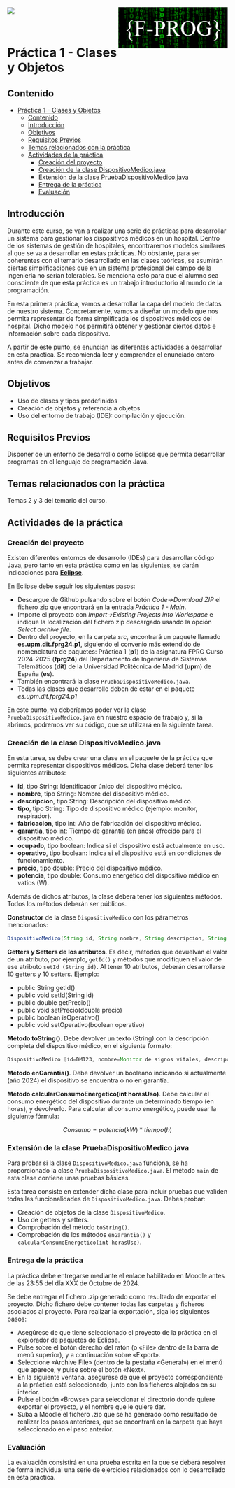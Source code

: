 <img  align="left" width="150" style="float: left;" src="https://www.upm.es/sfs/Rectorado/Gabinete%20del%20Rector/Logos/UPM/CEI/LOGOTIPO%20leyenda%20color%20JPG%20p.png">

<img  align="right" width="250" style="float: right;" src="logos/LogoMoodleOscuro.png">

<br/><br/>

# Práctica 1 - Clases y Objetos

## Contenido

- [Práctica 1 - Clases y Objetos](#práctica-1---clases-y-objetos)
  - [Contenido](#contenido)
  - [Introducción](#introducción)
  - [Objetivos](#objetivos)
  - [Requisitos Previos](#requisitos-previos)
  - [Temas relacionados con la práctica](#temas-relacionados-con-la-práctica)
  - [Actividades de la práctica](#actividades-de-la-práctica)
    - [Creación del proyecto](#creación-del-proyecto)
    - [Creación de la clase DispositivoMedico.java](#creación-de-la-clase-dispositivomedicojava)
    - [Extensión de la clase PruebaDispositivoMedico.java](#extensión-de-la-clase-pruebadispositivomedicojava)
    - [Entrega de la práctica](#entrega-de-la-práctica)
    - [Evaluación](#evaluación)

## Introducción

Durante este curso, se van a realizar una serie de prácticas para desarrollar un sistema para gestionar los dispositivos médicos en un hospital. Dentro de los sistemas de gestión de hospitales, encontraremos modelos similares al que se va a desarrollar en estas prácticas. No obstante, para ser coherentes con el temario desarrollado en las clases teóricas, se asumirán ciertas simplificaciones que en un sistema profesional del campo de la ingeniería no serían tolerables. Se menciona esto para que el alumno sea consciente de que esta práctica es un trabajo introductorio al mundo de la programación.

En esta primera práctica, vamos a desarrollar la capa del modelo de datos de nuestro sistema. Concretamente, vamos a diseñar un modelo que nos permita representar de forma simplificada los dispositivos médicos del hospital. Dicho modelo nos permitirá obtener y gestionar ciertos datos e información sobre cada dispositivo. 

A partir de este punto, se enuncian las diferentes actividades a desarrollar en esta práctica. Se recomienda leer y comprender el enunciado entero antes de comenzar a trabajar.

## Objetivos

- Uso de clases y tipos predefinidos
- Creación de objetos y referencia a objetos
- Uso del entorno de trabajo (IDE): compilación y ejecución.

## Requisitos Previos

Disponer de un entorno de desarrollo como Eclipse que permita desarrollar programas en el lenguaje de programación Java.

## Temas relacionados con la práctica

Temas 2 y 3 del temario del curso.

## Actividades de la práctica

### Creación del proyecto

Existen diferentes entornos de desarrollo (IDEs) para desarrollar código Java, pero tanto en esta práctica como en las siguientes, se darán indicaciones para [**Eclipse**](http://www.eclipse.org).

En Eclipse debe seguir los siguientes pasos:

- Descargue de Github pulsando sobre el botón _Code->Download ZIP_ el fichero zip que encontrará en la entrada _Práctica 1 - Main_.
- Importe el proyecto con _Import->Existing Projects into Workspace_ e indique la localización del fichero zip descargado usando la opción _Select archive file_.
- Dentro del proyecto, en la carpeta _src_, encontrará un paquete llamado **es.upm.dit.fprg24.p1**, siguiendo el convenio más extendido de nomenclatura de paquetes: Práctica 1 (**p1**) de la asignatura FPRG Curso 2024-2025 (**fprg24**) del Departamento de Ingeniería de Sistemas Telemáticos (**dit**) de la Universidad Politécnica de Madrid (**upm**) de España (**es**).
- También encontrará la clase ``PruebaDispositivoMedico.java``.
- Todas las clases que desarrolle deben de estar en el paquete _es.upm.dit.fprg24.p1_

En este punto, ya deberíamos poder ver la clase ``PruebaDispositivoMedico.java`` en nuestro espacio de trabajo y, si la abrimos, podremos ver su código, que se utilizará en la siguiente tarea.

### Creación de la clase DispositivoMedico.java

En esta tarea, se debe crear una clase en el paquete de la práctica que permita representar dispositivos médicos. Dicha clase deberá tener los siguientes atributos:

- **id**, tipo String: Identificador único del dispositivo médico.
- **nombre**, tipo String: Nombre del dispositivo médico.
- **descripcion**, tipo String: Descripción del dispositivo médico.
- **tipo**, tipo String: Tipo de dispositivo médico (ejemplo: monitor, respirador).
- **fabricacion**, tipo int: Año de fabricación del dispositivo médico.
- **garantia**, tipo int: Tiempo de garantía (en años) ofrecido para el dispositivo médico.
- **ocupado**, tipo boolean: Indica si el dispositivo está actualmente en uso.
- **operativo**, tipo boolean: Indica si el dispositivo está en condiciones de funcionamiento.
- **precio**, tipo double: Precio del dispositivo médico.
- **potencia**, tipo double: Consumo energético del dispositivo médico en vatios (W).


Además de dichos atributos, la clase deberá tener los siguientes métodos. Todos los métodos deberán ser públicos.

**Constructor** de la clase ``DispositivoMedico`` con los párametros mencionados:

```java
DispositivoMedico(String id, String nombre, String descripcion, String tipo, int fabricacion, int garantia, boolean ocupado, boolean operativo, double precio, double potencia)

```


**Getters y Setters de los atributos**. Es decir, métodos que devuelvan el valor de un atributo, por ejemplo, `getId()` y métodos que modifiquen el valor de ese atributo `setId (String id)`. Al tener 10 atributos, deberán desarrollarse 10 getters y 10 setters. Ejemplo:

- public String getId()
- public void setId(String id)
- public double getPrecio()
- public void setPrecio(double precio)
- public boolean isOperativo()
- public void setOperativo(boolean operativo)

**Método toString()**. Debe devolver un texto (String) con la descripción completa del dispositivo médico, en el siguiente formato:

```java
DispositivoMedico [id=DM123, nombre=Monitor de signos vitales, descripcion=Monitor que mide presión arterial y pulso, tipo=Monitor, fabricacion=2022, garantia=10, ocupado=false, operativo=true, precio=1500.5, potencia=75.5]
```

**Método enGarantia()**. Debe devolver un booleano indicando si actualmente (año 2024) el dispositivo se encuentra o no en garantía.

**Método calcularConsumoEnergetico(int horasUso)**. Debe calcular el consumo energético del dispositivo durante un determinado tiempo (en horas), y devolverlo. Para calcular el consumo energético, puede usar la siguiente fórmula:

$$Consumo = potencia (kW) * tiempo (h)$$

### Extensión de la clase PruebaDispositivoMedico.java

Para probar si la clase ``DispositivoMedico.java`` funciona, se ha proporcionado la clase ``PruebaDispositivoMedico.java``. El método ``main`` de esta clase contiene unas pruebas básicas. 

Esta tarea consiste en extender dicha clase para incluir pruebas que validen todas las funcionalidades de ``DispositivoMedico.java``. Debes probar:

- Creación de objetos de la clase ``DispositivoMedico``.
- Uso de getters y setters.
- Comprobación del método ``toString()``.
- Comprobación de los métodos ``enGarantia()`` y ``calcularConsumoEnergetico(int horasUso)``.

### Entrega de la práctica

La práctica debe entregarse mediante el enlace habilitado en Moodle antes de las 23:55 del día XXX de Octubre de 2024.

Se debe entregar el fichero .zip generado como resultado de exportar el proyecto. Dicho fichero debe contener todas las carpetas y ficheros asociados al proyecto. Para realizar la exportación, siga los siguientes pasos:

- Asegúrese de que tiene seleccionado el proyecto de la práctica en el explorador de paquetes de Eclipse.
- Pulse sobre el botón derecho del ratón (o «File» dentro de la barra de menú superior), y a continuación sobre «Export».
- Seleccione «Archive File» (dentro de la pestaña «General») en el menú que aparece, y pulse sobre el botón «Next».
- En la siguiente ventana, asegúrese de que el proyecto correspondiente a la práctica está seleccionado, junto con los ficheros alojados en su interior.
- Pulse el botón «Browse» para seleccionar el directorio donde quiere exportar el proyecto, y el nombre que le quiere dar.
- Suba a Moodle el fichero .zip que se ha generado como resultado de realizar los pasos anteriores, que se encontrará en la carpeta que haya seleccionado en el paso anterior.

### Evaluación

La evaluación consistirá en una prueba escrita en la que se deberá resolver de forma individual una serie de ejercicios relacionados con lo desarrollado en esta práctica.

